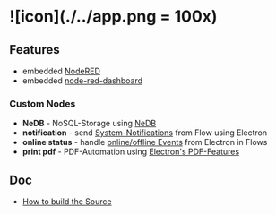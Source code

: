 ![icon](./../app.png = 100x)
================================

## Features
- embedded [NodeRED](https://github.com/node-red/node-red)
- embedded [node-red-dashboard](https://github.com/node-red/node-red-dashboard)

### Custom Nodes
- **NeDB** - NoSQL-Storage using [NeDB](https://github.com/louischatriot/nedb)
- **notification** - send [System-Notifications](http://electron.atom.io/docs/tutorial/desktop-environment-integration/) from Flow using Electron
- **online status** - handle [online/offline Events](http://electron.atom.io/docs/tutorial/online-offline-events/) from Electron in Flows
- **print pdf** - PDF-Automation using [Electron's PDF-Features](http://electron.atom.io/docs/api/web-contents/)

## Doc

- [How to build the Source](how-to-build)